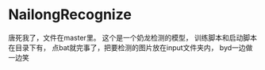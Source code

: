 # NailongRecognize
唐死我了，文件在master里。
这个是一个奶龙检测的模型，
训练脚本和启动脚本在目录下有，
点bat就完事了，把要检测的图片放在input文件夹内，
byd一边做一边笑
